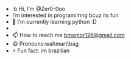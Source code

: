 - :b Hi, I’m @Zer0-0oo
-  I’m interested in programimng bcuz its fun
- 🌱 I’m currently learning python :D
- 
- 📫 How to reach me bmamor126@gmail.com
- 😄 Pronouns:wal\mart\bag
- ⚡ Fun fact: im brazilian

<!---
Zer0-0oo/Zer0-0oo is a ✨ special ✨ repository because its `README.md` (this file) appears on your GitHub profile.
You can click the Preview link to take a look at your changes.
--->
